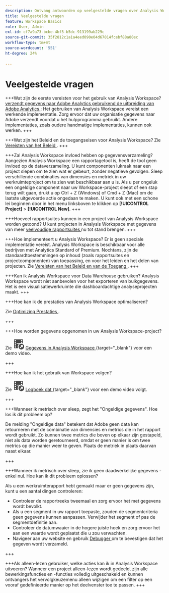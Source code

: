 ```yaml
---
description: Ontvang antwoorden op veelgestelde vragen over Analysis Workspace.
title: Veelgestelde vragen
feature: Workspace Basics
role: User, Admin
exl-id: cf7a9a73-bcbe-4bf5-b5dc-913199ab229c
source-git-commit: 35f2812c1a1a4eed090e04d67014fcebf88a80ec
workflow-type: tm+mt
source-wordcount: '551'
ht-degree: 24%

---
```


# Veelgestelde vragen

+++Wat zijn de eerste vereisten voor het gebruik van Analysis Workspace?
[ verzendt gegevens naar Adobe Analytics gebruikend de uitbreiding van Adobe Analytics ](/help/implement/launch/validate-publish-prod.md): Het gebruiken van Analysis Workspace vereist een werkende implementatie. Zorg ervoor dat uw organisatie gegevens naar Adobe verzendt voordat u het hulpprogramma gebruikt. Andere implementaties, zoals oudere handmatige implementaties, kunnen ook werken.
+++

+++Wat zijn het Beleid en de toegangseisen voor Analysis Workspace?
Zie [ Vereisten van het Beleid ](/help/analyze/analysis-workspace/workspace-faq/frequently-asked-questions-analysis-workspace.md).
+++

+++Zal Analysis Workspace invloed hebben op gegevensverzameling?
Aangezien Analysis Workspace een rapportagetool is, heeft de tool geen invloed op de dataverzameling. U kunt componenten lukraak naar een project slepen om te zien wat er gebeurt, zonder negatieve gevolgen. Sleep verschillende combinaties van dimensies en metriek in uw werkruimteproject om te zien wat beschikbaar aan u is. Als u per ongeluk een ongeldige component naar uw Workspace-project sleept of een stap terug wilt gaan, drukt u op Ctrl + Z (Windows) of Cmd + Z (Mac) om de laatste uitgevoerde actie ongedaan te maken. U kunt ook met een schone lei beginnen door in het menu linksboven te klikken op **[!UICONTROL Project]** > **[!UICONTROL New]**.
+++

+++Hoeveel rapportsuites kunnen in een project van Analysis Workspace worden getoond?
U kunt projecten in Analysis Workspace met gegevens van meer [ veelvoudige rapportsuites ](https://experienceleague.adobe.com/docs/analytics/analyze/analysis-workspace/build-workspace-project/multiple-report-suites.html) nu tot stand brengen.
+++

+++Hoe implementeert u Analysis Workspace?
Er is geen speciale implementatie vereist. Analysis Workspace is beschikbaar voor alle bedrijven met Analytics Standard of Premium. Nochtans, zijn de standaardtoestemmingen op inhoud (zoals rapportsuites en projectcomponenten) van toepassing, en voor het leiden en het delen van projecten. Zie [ Vereisten van het Beleid en van de Toegang ](/help/analyze/analysis-workspace/workspace-faq/frequently-asked-questions-analysis-workspace.md).
+++

+++Kan ik Analysis Workspace voor Data Warehouse gebruiken?
Analysis Workspace wordt niet aanbevolen voor het exporteren van bulkgegevens. Het is een visualisatiewerkruimte die dashboardachtige analyseprojecten maakt.
+++

+++Hoe kan ik de prestaties van Analysis Workspace optimaliseren?

Zie [ Optimizing Prestaties ](/help/analyze/analysis-workspace/workspace-faq/optimizing-performance.md).

+++

+++Hoe worden gegevens opgenomen in uw Analysis Workspace-project?

Zie ![ VideoCheckedOut ](/help/assets/icons/VideoCheckedOut.svg) [ Gegevens in Analysis Workspace ](https://video.tv.adobe.com/v/31072?quality=12&learn=on){target="_blank"} voor een demo video.

+++

+++Hoe kan ik het gebruik van Workspace volgen?

Zie ![ VideoCheckedOut ](/help/assets/icons/VideoCheckedOut.svg) [ Logboek dat ](https://video.tv.adobe.com/v/29768?quality=12&learn=on){target="_blank"} voor een demo video volgt.

+++

+++Wanneer ik metrisch over sleep, zegt het &quot;Ongeldige gegevens&quot;. Hoe los ik dit probleem op?

De melding &quot;Ongeldige data&quot; betekent dat Adobe geen data kan retourneren met de combinatie van dimensies en metrics die in het rapport wordt gebruikt. Zo kunnen twee metrics die boven op elkaar zijn gestapeld, niet als data worden geretourneerd, omdat er geen manier is om twee metrics op die manier weer te geven. Plaats de metriek in plaats daarvan naast elkaar.

+++

+++Wanneer ik metrisch over sleep, zie ik geen daadwerkelijke gegevens - enkel nul. Hoe kan ik dit probleem oplossen?

Als u een werkruimterapport hebt gemaakt maar er geen gegevens zijn, kunt u een aantal dingen controleren:

* Controleer de rapportreeks tweemaal en zorg ervoor het met gegevens wordt bevolkt.
* Als u een segment in uw rapport toepaste, zouden de segmentcriteria geen gegevens kunnen aanpassen. Verwijder het segment of pas de segmentdefinitie aan.
* Controleer de datumwaaier in de hogere juiste hoek en zorg ervoor het aan een waarde wordt geplaatst die u zou verwachten.
* Navigeer aan uw website en gebruik [ Debugger ](https://experienceleague.adobe.com/docs/debugger/using/experience-cloud-debugger.html) om te bevestigen dat het gegeven wordt verzameld.


+++

+++Als alleen-lezen gebruiker, welke acties kan ik in Analysis Workspace uitvoeren?
Wanneer een project alleen-lezen wordt gedeeld, zijn alle bewerkingsfuncties en -functies volledig uitgeschakeld en kunnen ontvangers het vervolgkeuzemenu alleen wijzigen om een filter op een vooraf gedefinieerde manier op het deelvenster toe te passen.
+++
